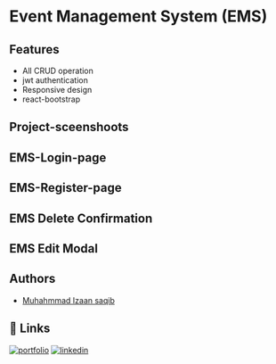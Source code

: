 # Event Management System (EMS)

## Features

- All CRUD operation 
- jwt authentication
- Responsive design
- react-bootstrap

## Project-sceenshoots

## EMS-Login-page

## EMS-Register-page

## EMS Delete Confirmation

## EMS Edit Modal

## Authors
- [Muhahmmad Izaan saqib](https://github.com/IzaanArain)


## 🔗 Links
[![portfolio](https://img.shields.io/badge/my_portfolio-000?style=for-the-badge&logo=ko-fi&logoColor=white)](https://github.com/IzaanArain)
[![linkedin](https://img.shields.io/badge/linkedin-0A66C2?style=for-the-badge&logo=linkedin&logoColor=white)](https://www.linkedin.com/in/izaan-saquib/)